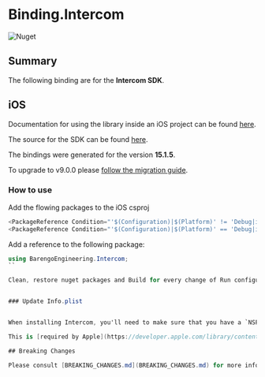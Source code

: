 # Binding.Intercom

![Nuget](https://img.shields.io/nuget/v/BarengoEngineering.Intercom.iOS)

## Summary

The following binding are for the **Intercom SDK**.

## iOS

Documentation for using the library inside an iOS project can be found [here](https://developers.intercom.com/docs/welcome).

The source for the SDK can be found [here](https://github.com/intercom/intercom-ios). 

The bindings were generated for the version **15.1.5**.

To upgrade to v9.0.0 please [follow the migration guide](https://developers.intercom.com/installing-intercom/docs/migrating-to-v9).

### How to use

Add the flowing packages to the iOS csproj

```csharp
<PackageReference Condition="'$(Configuration)|$(Platform)' != 'Debug|iPhoneSimulator'" Include="BarengoEngineering.Intercom.iOS" Version="15.1.5.3" />
<PackageReference Condition="'$(Configuration)|$(Platform)' == 'Debug|iPhoneSimulator'" Include="BarengoEngineering.Intercom.iOS.Simulator" Version="15.1.5.3" />
```


Add a reference to the following package:

```csharp
using BarengoEngineering.Intercom;
``

Clean, restore nuget packages and Build for every change of Run configuration to remove Intercom Simulator/Device binaries


### Update Info.plist


When installing Intercom, you'll need to make sure that you have a `NSPhotoLibraryUsageDescription` entry in your `Info.plist`.

This is [required by Apple](https://developer.apple.com/library/content/qa/qa1937/_index.html) for all apps that access the photo library. It is necessary when installing Intercom due to the image upload functionality. Users will be prompted for the photo library permission only when they tap the image upload button.

## Breaking Changes

Please consult [BREAKING_CHANGES.md](BREAKING_CHANGES.md) for more information about migration.
